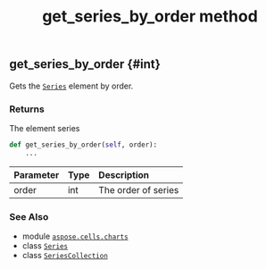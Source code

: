 ﻿---
title: get_series_by_order method
second_title: Aspose.Cells for Python via .NET API References
description: 
type: docs
weight: 70
url: /aspose.cells.charts/seriescollection/get_series_by_order/
is_root: false
---

## get_series_by_order {#int}

Gets the [`Series`](/cells/python-net/aspose.cells.charts/series) element by order.


### Returns 


The element series


```python
def get_series_by_order(self, order):
    ...
```


| Parameter | Type | Description |
| :- | :- | :- |
| order | int | The order of series |



### See Also
* module [`aspose.cells.charts`](../../)
* class [`Series`](/cells/python-net/aspose.cells.charts/series)
* class [`SeriesCollection`](/cells/python-net/aspose.cells.charts/seriescollection)
